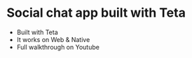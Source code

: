 # Social chat app built with Teta

- Built with Teta
- It works on Web & Native
- Full walkthrough on Youtube
